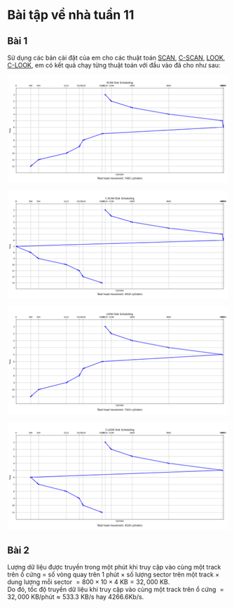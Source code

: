 # Bài tập về nhà tuần 11

## Bài 1

Sử dụng các bản cài đặt của em cho các thuật toán [SCAN](./DiskScheduling/scan.py), [C-SCAN](./DiskScheduling/cscan.py), [LOOK](./DiskScheduling/look.py), [C-LOOK](./DiskScheduling/clook.py), em có kết quả chạy từng thuật toán với đầu vào đã cho như sau:

![SCAN](./images/SCAN.png)

![C-SCAN](./images/CSCAN.png)

![LOOK](./images/LOOK.png)

![CLOOK](./images/CLOOK.png)

## Bài 2

Lượng dữ liệu được truyền trong một phút khi truy cập vào cùng một track trên ổ cứng $=$ số vòng quay trên 1 phút $\times$ số lượng sector trên một track $\times$ dung lượng mỗi sector $= 800 \times 10 \times 4\ \text{KB} = 32,000\ \text{KB}$.  
Do đó, tốc độ truyền dữ liệu khi truy cập vào cùng một track trên ổ cứng $= 32,000\ \text{KB/phút} \approx 533.3 \text{ KB/s hay } 4266.6 \text{Kb/s}$.
